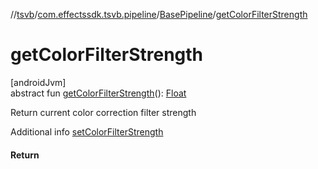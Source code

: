 //[tsvb](../../../index.md)/[com.effectssdk.tsvb.pipeline](../index.md)/[BasePipeline](index.md)/[getColorFilterStrength](get-color-filter-strength.md)

# getColorFilterStrength

[androidJvm]\
abstract fun [getColorFilterStrength](get-color-filter-strength.md)(): [Float](https://kotlinlang.org/api/latest/jvm/stdlib/kotlin/-float/index.html)

Return current color correction filter strength

Additional info [setColorFilterStrength](set-color-filter-strength.md)

#### Return

